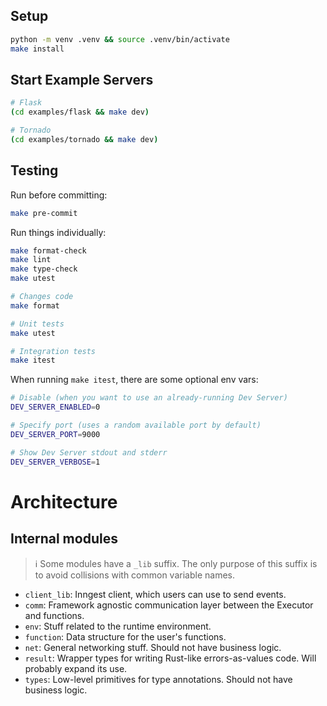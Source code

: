 ## Setup

```sh
python -m venv .venv && source .venv/bin/activate
make install
```

## Start Example Servers

```sh
# Flask
(cd examples/flask && make dev)

# Tornado
(cd examples/tornado && make dev)
```

## Testing

Run before committing:

```sh
make pre-commit
```

Run things individually:

```sh
make format-check
make lint
make type-check
make utest

# Changes code
make format

# Unit tests
make utest

# Integration tests
make itest
```

When running `make itest`, there are some optional env vars:

```sh
# Disable (when you want to use an already-running Dev Server)
DEV_SERVER_ENABLED=0

# Specify port (uses a random available port by default)
DEV_SERVER_PORT=9000

# Show Dev Server stdout and stderr
DEV_SERVER_VERBOSE=1
```

# Architecture

## Internal modules

> ℹ️ Some modules have a `_lib` suffix. The only purpose of this suffix is to avoid collisions with common variable names.

- `client_lib`: Inngest client, which users can use to send events.
- `comm`: Framework agnostic communication layer between the Executor and functions.
- `env`: Stuff related to the runtime environment.
- `function`: Data structure for the user's functions.
- `net`: General networking stuff. Should not have business logic.
- `result`: Wrapper types for writing Rust-like errors-as-values code. Will probably expand its use.
- `types`: Low-level primitives for type annotations. Should not have business logic.
